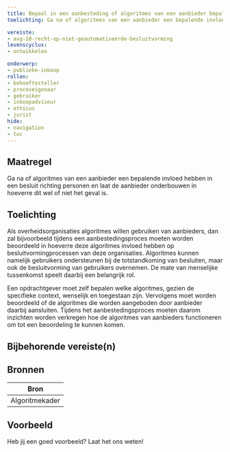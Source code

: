 ```yaml
---
title: Bepaal in een aanbesteding of algoritmes van een aanbieder bepalende invloed heeft in een besluit richting personen
toelichting: Ga na of algoritmes van een aanbieder een bepalende invloed hebben in een besluit richting personen en laat de aanbieder onderbouwen in hoeverre dit wel of niet het geval is. 

vereiste:
- avg-10-recht-op-niet-geautomatiseerde-besluitvorming
levenscyclus:
- ontwikkelen

onderwerp:
- publieke-inkoop
rollen:
- behoeftesteller
- proceseigenaar
- gebruiker
- inkoopadviseur
- ethicus
- jurist
hide:
- navigation
- toc
---
```


<!-- tags -->
## Maatregel

Ga na of algoritmes van een aanbieder een bepalende invloed hebben in een besluit richting personen en laat de aanbieder onderbouwen in hoeverre dit wel of niet het geval is.

## Toelichting

Als overheidsorganisaties algoritmes willen gebruiken van aanbieders, dan zal bijvoorbeeld tijdens een aanbestedingsproces moeten worden beoordeeld in hoeverre deze algoritmes invloed hebben op besluitvormingprocessen van deze organisaties. Algoritmes kunnen namelijk gebruikers ondersteunen bij de totstandkoming van besluiten, maar ook de besluitvorming van gebruikers overnemen. De mate van menselijke tussenkomst speelt daarbij een belangrijk rol. 

Een opdrachtgever moet zelf bepalen welke algoritmes, gezien de specifieke context, wenselijk en toegestaan zijn. Vervolgens moet worden beoordeeld of de algoritmes die worden aangeboden door aanbieder daarbij aansluiten. Tijdens het aanbestedingsproces moeten daarom inzichten worden verkregen hoe de algoritmes van aanbieders functioneren om tot een beoordeling te kunnen komen.


## Bijbehorende vereiste(n)

<!-- list_vereisten_on_maatregelen_page -->

## Bronnen

| Bron                        |
|-----------------------------|
|Algoritmekader|

## Voorbeeld

Heb jij een goed voorbeeld? Laat het ons weten!

